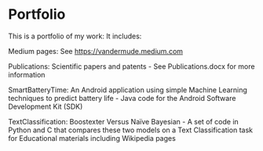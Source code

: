 # Portfolio
This is a portfolio of my work: It includes:

Medium pages: See https://vandermude.medium.com

Publications: Scientific papers and patents - See Publications.docx for more information

SmartBatteryTime: An Android application using simple Machine Learning techniques to predict battery life - Java code for the Android Software Development Kit (SDK)

TextClassification: Boostexter Versus Naïve Bayesian - A set of code in Python and C that compares these two models on a Text Classification task for Educational materials including Wikipedia pages

